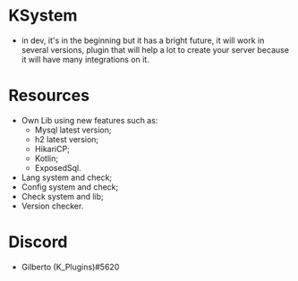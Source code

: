 # KSystem

* in dev, it's in the beginning but it has a bright future, it will work in several versions, plugin that will help a lot to create your server because it will have many integrations on it.

# Resources

* Own Lib using new features such as:
  - Mysql latest version;
  - h2 latest version;
  - HikariCP;
  - Kotlin;
  - ExposedSql.
* Lang system and check;
* Config system and check;
* Check system and lib;
* Version checker.

# Discord

* Gilberto (K_Plugins)#5620
